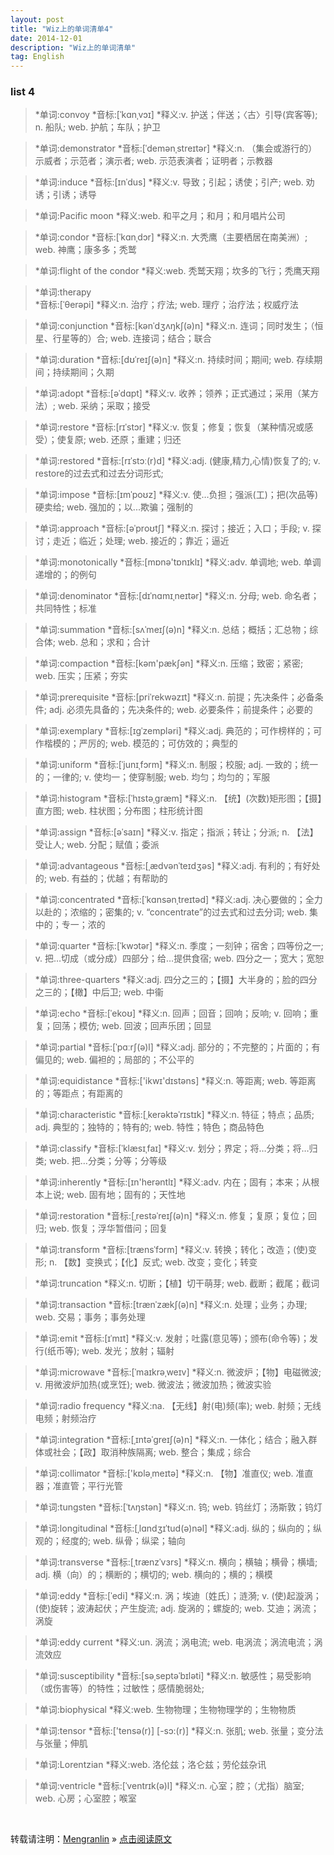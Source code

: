 ```yaml
---
layout: post
title: "Wiz上的单词清单4"
date: 2014-12-01
description: "Wiz上的单词清单"
tag: English
---
```


### list 4

>*单词:convoy
>*音标:[ˈkɑnˌvɔɪ]
>*释义:v. 护送；伴送；〈古〉引导(宾客等); n. 船队; web. 护航；车队；护卫
 
>*单词:demonstrator
>*音标:[ˈdemənˌstreɪtər]
>*释义:n. （集会或游行的）示威者；示范者；演示者; web. 示范表演者；证明者；示教器
 
>*单词:induce
>*音标:[ɪnˈdus]
>*释义:v. 导致；引起；诱使；引产; web. 劝诱；引诱；诱导
 
>*单词:Pacific moon
>*释义:web. 和平之月；和月；和月唱片公司
 
>*单词:condor
>*音标:[ˈkɑnˌdɔr]
>*释义:n. 大秃鹰（主要栖居在南美洲）; web. 神鹰；康多多；秃鹫
 
>*单词:flight of the condor
>*释义:web. 秃鹫天翔；坎多的飞行；秃鹰天翔
 
>*单词:therapy       
>*音标:[ˈθerəpi]
>*释义:n. 治疗；疗法; web. 理疗；治疗法；权威疗法
 
>*单词:conjunction
>*音标:[kənˈdʒʌŋkʃ(ə)n]
>*释义:n. 连词；同时发生；（恒星、行星等的）合; web. 连接词；结合；联合
 
>*单词:duration
>*音标:[dʊˈreɪʃ(ə)n]
>*释义:n. 持续时间；期间; web. 存续期间；持续期间；久期
 
>*单词:adopt
>*音标:[əˈdɑpt]
>*释义:v. 收养；领养；正式通过；采用（某方法）; web. 采纳；采取；接受
 
>*单词:restore
>*音标:[rɪˈstɔr]
>*释义:v. 恢复；修复；恢复（某种情况或感受）；使复原; web. 还原；重建；归还
 
>*单词:restored
>*音标:[rɪˈstɔː(r)d]
>*释义:adj. (健康,精力,心情)恢复了的; v. restore的过去式和过去分词形式;
 
>*单词:impose
>*音标:[ɪmˈpoʊz]
>*释义:v. 使…负担；强派(工)；把(次品等)硬卖给; web. 强加的；以...欺骗；强制的
 
>*单词:approach
>*音标:[əˈproʊtʃ]
>*释义:n. 探讨；接近；入口；手段; v. 探讨；走近；临近；处理; web. 接近的；靠近；逼近
 
>*单词:monotonically
>*音标:[mɒnə'tɒnɪklɪ]
>*释义:adv. 单调地; web. 单调递增的；的例句
 
>*单词:denominator
>*音标:[dɪˈnɑmɪˌneɪtər]
>*释义:n. 分母; web. 命名者；共同特性；标准
 
>*单词:summation
>*音标:[sʌˈmeɪʃ(ə)n]
>*释义:n. 总结；概括；汇总物；综合体; web. 总和；求和；合计
 
>*单词:compaction
>*音标:[kəm'pækʃən]
>*释义:n. 压缩；致密；紧密; web. 压实；压紧；夯实
 
>*单词:prerequisite
>*音标:[priˈrekwəzɪt]
>*释义:n. 前提；先决条件；必备条件; adj. 必须先具备的；先决条件的; web. 必要条件；前提条件；必要的
 
>*单词:exemplary
>*音标:[ɪɡˈzempləri]
>*释义:adj. 典范的；可作榜样的；可作楷模的；严厉的; web. 模范的；可仿效的；典型的
 
>*单词:uniform
>*音标:[ˈjunɪˌfɔrm]
>*释义:n. 制服；校服; adj. 一致的；统一的；一律的; v. 使均一；使穿制服; web. 均匀；均匀的；军服
 
>*单词:histogram
>*音标:[ˈhɪstəˌɡræm]
>*释义:n. 【统】(次数)矩形图；【摄】直方图; web. 柱状图；分布图；柱形统计图
 
>*单词:assign
>*音标:[əˈsaɪn]
>*释义:v. 指定；指派；转让；分派; n. 【法】受让人; web. 分配；赋值；委派
 
>*单词:advantageous
>*音标:[ˌædvənˈteɪdʒəs]
>*释义:adj. 有利的；有好处的; web. 有益的；优越；有帮助的
 
>*单词:concentrated
>*音标:[ˈkɑnsənˌtreɪtəd]
>*释义:adj. 决心要做的；全力以赴的；浓缩的；密集的; v. “concentrate”的过去式和过去分词; web. 集中的；专一；浓的
 
>*单词:quarter
>*音标:[ˈkwɔtər]
>*释义:n. 季度；一刻钟；宿舍；四等份之一; v. 把…切成（或分成）四部分；给…提供食宿; web. 四分之一；宽大；宽恕
 
>*单词:three-quarters
>*释义:adj. 四分之三的；【摄】大半身的；脸的四分之三的；【橄】中后卫; web. 中衞
 
>*单词:echo
>*音标:[ˈekoʊ]
>*释义:n. 回声；回音；回响；反响; v. 回响；重复；回荡；模仿; web. 回波；回声乐团；回显
 
>*单词:partial
>*音标:[ˈpɑːrʃ(ə)l]
>*释义:adj. 部分的；不完整的；片面的；有偏见的; web. 偏袒的；局部的；不公平的
 
>*单词:equidistance
>*音标:['ikwɪ'dɪstəns]
>*释义:n. 等距离; web. 等距离的；等距点；有距离的
 
>*单词:characteristic
>*音标:[ˌkerəktəˈrɪstɪk]
>*释义:n. 特征；特点；品质; adj. 典型的；独特的；特有的; web. 特性；特色；商品特色
 
>*单词:classify
>*音标:[ˈklæsɪˌfaɪ]
>*释义:v. 划分；界定；将…分类；将…归类; web. 把…分类；分等；分等级
 
>*单词:inherently
>*音标:[ɪn'herəntlɪ]
>*释义:adv. 内在；固有；本来；从根本上说; web. 固有地；固有的；天性地
 
>*单词:restoration
>*音标:[ˌrestəˈreɪʃ(ə)n]
>*释义:n. 修复；复原；复位；回归; web. 恢复；浮华暂借问；回复
 
>*单词:transform
>*音标:[trænsˈfɔrm]
>*释义:v. 转换；转化；改造；(使)变形; n. 【数】变换式；【化】反式; web. 改变；变化；转变
 
>*单词:truncation
>*释义:n. 切断；【植】切干萌芽; web. 截断；截尾；截词
 
>*单词:transaction
>*音标:[trænˈzækʃ(ə)n]
>*释义:n. 处理；业务；办理; web. 交易；事务；事务处理
 
>*单词:emit
>*音标:[ɪˈmɪt]
>*释义:v. 发射；吐露(意见等)；颁布(命令等)；发行(纸币等); web. 发光；放射；辐射
 
>*单词:microwave
>*音标:[ˈmaɪkrəˌweɪv]
>*释义:n. 微波炉；【物】电磁微波; v. 用微波炉加热(或烹饪); web. 微波法；微波加热；微波实验
 
>*单词:radio frequency
>*释义:na. 【无线】射(电)频(率); web. 射频；无线电频；射频治疗
 
>*单词:integration
>*音标:[ˌɪntəˈɡreɪʃ(ə)n]
>*释义:n. 一体化；结合；融入群体或社会；【政】取消种族隔离; web. 整合；集成；综合
 
>*单词:collimator
>*音标:['kɒləˌmeɪtə]
>*释义:n. 【物】准直仪; web. 准直器；准直管；平行光管
 
>*单词:tungsten
>*音标:[ˈtʌŋstən]
>*释义:n. 钨; web. 钨丝灯；汤斯敦；钨灯
 
>*单词:longitudinal
>*音标:[ˌlɑndʒɪˈtud(ə)nəl]
>*释义:adj. 纵的；纵向的；纵观的；经度的; web. 纵骨；纵梁；轴向
 
>*单词:transverse
>*音标:[ˌtrænzˈvɜrs]
>*释义:n. 横向；横轴；横骨；横墙; adj. 横（向）的；横断的；横切的; web. 横向的；横的；横模
 
>*单词:eddy
>*音标:[ˈedi]
>*释义:n. 涡；埃迪〔姓氏〕；涟漪; v. (使)起漩涡；(使)旋转；波涛起伏；产生旋流; adj. 旋涡的；螺旋的; web. 艾迪；涡流；涡旋
 
>*单词:eddy current
>*释义:un. 涡流；涡电流; web. 电涡流；涡流电流；涡流效应
 
>*单词:susceptibility
>*音标:[səˌseptəˈbɪləti]
>*释义:n. 敏感性；易受影响（或伤害等）的特性；过敏性；感情脆弱处;
 
>*单词:biophysical
>*释义:web. 生物物理；生物物理学的；生物物质
 
>*单词:tensor
>*音标:['tensə(r)] [-sɔ:(r)]
>*释义:n. 张肌; web. 张量；变分法与张量；伸肌
 
>*单词:Lorentzian
>*释义:web. 洛伦兹；洛仑兹；劳伦兹杂讯
 
>*单词:ventricle
>*音标:[ˈventrɪk(ə)l]
>*释义:n. 心室；腔；（尤指）脑室; web. 心房；心室腔；喉室

<br>

转载请注明：[Mengranlin](https://lmrshare.github.io) » [点击阅读原文](https://lmrshare.github.io/2015/09/iOS9_Note/) 
